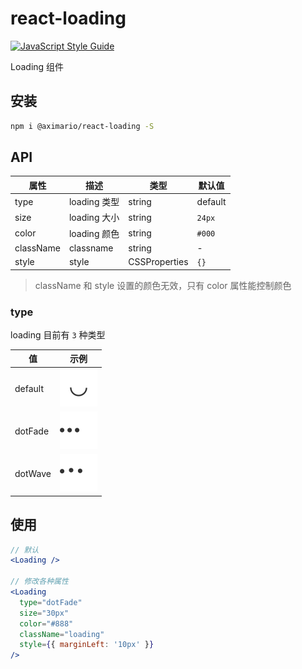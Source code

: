 # react-loading

[![JavaScript Style Guide](https://cdn.rawgit.com/standard/standard/master/badge.svg)](https://github.com/standard/standard)

Loading 组件

## 安装

```sh
npm i @aximario/react-loading -S
```

## API

| 属性 | 描述 | 类型 | 默认值 |
| ---- | ---- | ---- |------- |
| type | loading 类型 | string | default |
| size | loading 大小 | string | `24px` |
| color | loading 颜色 | string | `#000` |
| className | classname | string | - |
| style | style | CSSProperties | `{}` |

> className 和 style 设置的颜色无效，只有 color 属性能控制颜色

### type

loading 目前有 `3` 种类型

| 值 | 示例 |
| -- | ---- |
| default | ![](./svg/default.svg) |
| dotFade | ![](./svg/dotFade.svg) |
| dotWave | ![](./svg/dotWave.svg) |

## 使用

```jsx
// 默认
<Loading />

// 修改各种属性
<Loading
  type="dotFade"
  size="30px"
  color="#888"
  className="loading"
  style={{ marginLeft: '10px' }}
/>
```
